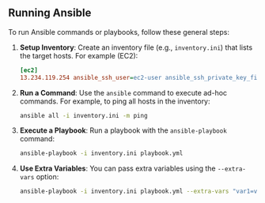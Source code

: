 ## Running Ansible

To run Ansible commands or playbooks, follow these general steps:

1. **Setup Inventory**: Create an inventory file (e.g., `inventory.ini`) that lists the target hosts. For example (EC2):

   ```ini
   [ec2]
   13.234.119.254 ansible_ssh_user=ec2-user ansible_ssh_private_key_file=./server.pem
   ```

2. **Run a Command**: Use the `ansible` command to execute ad-hoc commands. For example, to ping all hosts in the inventory:

   ```bash
   ansible all -i inventory.ini -m ping
   ```

3. **Execute a Playbook**: Run a playbook with the `ansible-playbook` command:

   ```bash
   ansible-playbook -i inventory.ini playbook.yml
   ```

4. **Use Extra Variables**: You can pass extra variables using the `--extra-vars` option:

   ```bash
   ansible-playbook -i inventory.ini playbook.yml --extra-vars "var1=value1 var2=value2"
   ```
